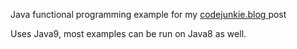 Java functional programming example for my [codejunkie.blog ](https://codejunkie.blog) post

Uses Java9, most examples can be run on Java8 as well.